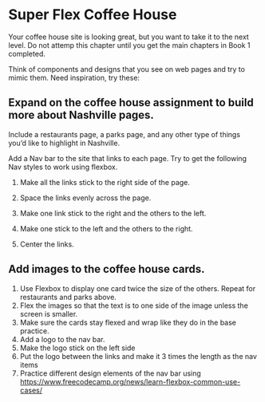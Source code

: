 # Super Flex Coffee House

Your coffee house site is looking great, but you want to take it to the next level.  Do not attemp this chapter until you get the main chapters in Book 1 completed.

Think of components and designs that you see on web pages and try to mimic them. Need inspiration, try these:


## Expand on the coffee house assignment to build more about Nashville pages. 
Include a restaurants page, a parks page, and any other type of things you’d like to highlight in Nashville.

Add a Nav bar to the site that links to each page. Try to get the following Nav styles to work using flexbox.

1. Make all the links stick to the right side of the page.

2. Space the links evenly across the page.

3. Make one link stick to the right and the others to the left.

4. Make one stick to the left and the others to the right.

5. Center the links.

## Add images to the coffee house cards.  

1. Use Flexbox to display one card twice the size of the others.  Repeat for restaurants and parks above.
2. Flex the images so that the text is to one side of the image unless the screen is smaller.
3. Make sure the cards stay flexed and wrap like they do in the base practice.  
4. Add a logo to the nav bar.
5. Make the logo stick on the left side
6. Put the logo between the links and make it 3 times the length as the nav items
7. Practice different design elements of the nav bar using https://www.freecodecamp.org/news/learn-flexbox-common-use-cases/

